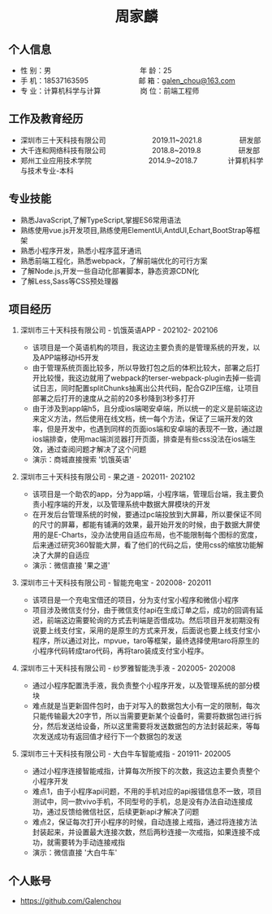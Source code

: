  <center>
     <h1>周家麟</h1>
 </center>

## 个人信息 

* 性 别：男&emsp;&emsp;&emsp;&emsp;&emsp;&emsp;&emsp;&emsp;&emsp;&emsp;&emsp;&emsp;&ensp;年 龄：25 
* 手 机：18537163595 &emsp;&emsp;&emsp;&emsp;&emsp;&emsp;&ensp;  邮 箱：galen_chou@163.com    
* 专 业：计算机科学与计算 &emsp;&emsp;&emsp;&emsp;&emsp; 岗 位：前端工程师

## 工作及教育经历

* 深圳市三十天科技有限公司&emsp;&emsp;&emsp;&emsp;&emsp;&emsp;&ensp;2019.11~2021.8&emsp;&emsp;&emsp;&emsp;&emsp; 研发部       
* 大千连和网络科技有限公司&emsp;&emsp;&emsp;&emsp;&emsp;&emsp;&ensp;2018.8~2019.8&emsp;&emsp;&emsp;&emsp;&emsp; 研发部           
* 郑州工业应用技术学院&emsp;&emsp;&emsp;&emsp;&emsp;&emsp;&emsp;&emsp;2014.9~2018.7&emsp;&emsp;&emsp;&emsp; 计算机科学与技术专业-本科  

## 专业技能

* 熟悉JavaScript,了解TypeScript,掌握ES6常用语法
* 熟练使用vue.js开发项目,熟练使用ElementUi,AntdUI,Echart,BootStrap等框架
* 熟悉小程序开发，熟悉小程序蓝牙通讯
* 熟悉前端工程化，熟悉webpack，了解前端优化的可行方案
* 了解Node.js,开发一些自动化部署脚本，静态资源CDN化
* 了解Less,Sass等CSS预处理器


## 项目经历

1. 深圳市三十天科技有限公司 - 饥饿英语APP - 202102- 202106 
    * 该项目是一个英语机构的项目，我这边主要负责的是管理系统的开发，以及APP端移动H5开发
    * 由于管理系统页面比较多，所以导致打包之后的体积比较大，部署之后打开比较慢，我这边就用了webpack的terser-webpack-plugin去掉一些调试日志，同时配置splitChunks抽离出公共代码，配合GZIP压缩，让项目部署之后打开的速度从之前的20多秒降到3秒多打开
    * 由于涉及到app端h5，且分成ios端喝安卓端，所以统一的定义是前端这边来定义方法，然后使用在线文档，统一每个方法，保证了三端开发的效率，但是开发中，也遇到同样的页面ios端和安卓端的表现不一致，通过跟ios端排查，使用mac端浏览器打开页面，排查是有些css没法在ios端生效，通过查阅问题才解决了这个问题
    * 演示：商城直接搜索 '饥饿英语'

4. 深圳市三十天科技有限公司 - 果之道 - 202011- 202102 
    * 该项目是一个助农的app，分为app端，小程序端，管理后台端，我主要负责小程序端的开发，以及管理系统中数据大屏模块的开发
    * 在开发后台管理系统的时候，要通过pc端投放到大屏幕，所以要保证不同的尺寸的屏幕，都能有铺满的效果，最开始开发的时候，由于数据大屏使用的是E-Charts，没办法使用自适应布局，也不能限制每个图标的宽度，后来通过研究360智能大屏，看了他们的代码之后，使用css的缩放功能解决了大屏的自适应
    * 演示：微信直接 '果之道'

5. 深圳市三十天科技有限公司 - 智能充电宝 - 202008- 202011
    * 该项目是一个充电宝借还的项目，分为支付宝小程序和微信小程序
    * 项目涉及微信支付分，由于微信支付api在生成订单之后，成功的回调有延迟，前端这边需要轮询的方式去判端是否借成功。然后项目开发初期没有说要上线支付宝，采用的是原生的方式来开发，后面说也要上线支付宝小程序，所以通过对比，mpvue，taro等框架，最终选择使用taro将原生的小程序代码转成taro代码，再将taro装成支付宝小程序。
 

4. 深圳市三十天科技有限公司 - 纱罗雅智能洗手液 - 202005- 202008 
    * 通过小程序配置洗手液，我负责整个小程序开发，以及管理系统的部分模块
    * 难点就是当更新固件包时，由于对写入的数据包大小有一定的限制，每次只能传输最大20字节，所以当需要更新某个设备时，需要将数据包进行拆分，然后发送给设备，所以这里需要将发送数据包的方法封装起来，等每次发送成功有返回值才经行下一个数据包的发送
    

5. 深圳市三十天科技有限公司 - 大白牛车智能戒指 - 201911- 202005 
    * 通过小程序连接智能戒指，计算每次所按下的次数，我这边主要负责整个小程序开发
    * 难点1，由于小程序api问题，不用的手机对应的api报错信息不一致，项目测试中，同一款vivo手机，不同型号的手机，总是没有办法自动连接成功，通过反馈给微信社区，后续更新api才解决了问题
    * 难点2，保证每次打开小程序的时候，自动连接上戒指，通过将连接方法封装起来，并设置最大连接次数，然后两秒连接一次戒指，如果连接不成功，就需要转为手动连接戒指
    * 演示：微信直接 '大白牛车'


  


## 个人账号 
* https://github.com/Galenchou






